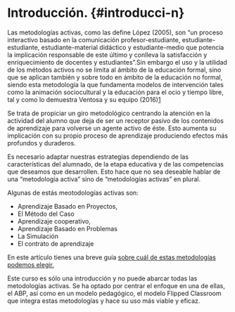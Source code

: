 # Introducción. {#introducci-n}

Las metodologías activas, como las define López (2005), son “un proceso interactivo basado en la comunicación profesor-estudiante, estudiante-estudiante, estudiante-material didáctico y estudiante-medio que potencia la implicación responsable de este último y conlleva la satisfacción y enriquecimiento de docentes y estudiantes”.Sin embargo el uso y la utilidad de los métodos activos no se limita al ámbito de la educación formal, sino que se aplican también y sobre todo en ámbito de la educación no formal, siendo esta metodología la que fundamenta modelos de intervención tales como la animación sociocultural y la educación para el ocio y tiempo libre, tal y como lo demuestra Ventosa y su equipo (2016)[1](https://www.google.com/url?q=https://es.wikipedia.org/wiki/Metodolog%25C3%25ADa_activa%23cite_note-1&sa=D&ust=1511270171036000&usg=AFQjCNGT0EW45gQdAuKcoSZoNAkSzhVjmw)​

Se trata de propiciar un giro metodológico centrando la atención en la actividad del alumno que deja de ser un receptor pasivo de los contenidos de aprendizaje para volverse un agente activo de éste. Esto aumenta su implicación con su propio proceso de aprendizaje produciendo efectos más profundos y duraderos.

Es necesario adaptar nuestras estrategias dependiendo de las características del alumnado, de la etapa educativa y de las competencias que deseamos que desarrollen. Esto hace que no sea deseable hablar de una “metodología activa” sino de “metodologías activas” en plural.

Algunas de estás meotodologías activas son:

*   Aprendizaje Basado en Proyectos,
*   El Método del Caso
*   Aprendizaje cooperativo,
*   Aprendizaje Basado en Problemas
*   La Simulación
*   El contrato de aprendizaje

En este artículo tienes una breve guía [sobre cuál de estas metodologías podemos elegir.](https://www.google.com/url?q=http://www.educaciontrespuntocero.com/recursos/metodologias-activas-en-el-aula-cual-escoger/45543.html&sa=D&ust=1511270171038000&usg=AFQjCNGa6jJ4vHATFtcIjUJtKiKfTOYCfg)

Este curso es sólo una introducción y no puede abarcar todas las metodologías activas. Se ha optado por centrar el enfoque en una de ellas, el ABP, así como en un modelo pedagógico, el modelo Flipped Classroom que integra estas metodologías y hace su uso más viable y eficaz.
